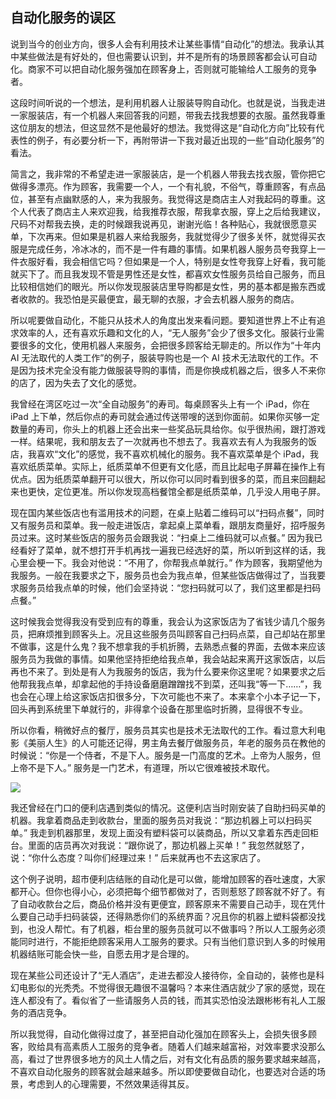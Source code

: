## 自动化服务的误区

说到当今的创业方向，很多人会有利用技术让某些事情“自动化”的想法。我承认其中某些做法是有好处的，但也需要认识到，并不是所有的场景顾客都会认可自动化。商家不可以把自动化服务强加在顾客身上，否则就可能输给人工服务的竞争者。

这段时间听说的一个想法，是利用机器人让服装导购自动化。也就是说，当我走进一家服装店，有一个机器人来回答我的问题，带我去找我想要的衣服。虽然我尊重这位朋友的想法，但这显然不是他最好的想法。我觉得这是“自动化方向”比较有代表性的例子，有必要分析一下，再附带讲一下我对最近出现的一些“自动化服务”的看法。

简言之，我非常的不希望走进一家服装店，是一个机器人带我去找衣服，管你把它做得多漂亮。作为顾客，我需要一个人，一个有礼貌，不俗气，尊重顾客，有点品位，甚至有点幽默感的人，来为我服务。我觉得这是商店主人对我起码的尊重。这个人代表了商店主人来欢迎我，给我推荐衣服，帮我拿衣服，穿上之后给我建议，尺码不对帮我去换，走的时候跟我说再见，谢谢光临！各种贴心，我就很愿意买单，下次再来。但如果是机器人来给我服务，我就觉得少了很多关怀，就觉得买衣服是完成任务，冷冰冰的，而不是一件有趣的事情。如果机器人服务员夸我穿上一件衣服好看，我会相信它吗？但如果是一个人，特别是女性夸我穿上好看，我可能就买下了。而且我发现不管是男性还是女性，都喜欢女性服务员给自己服务，而且比较相信她们的眼光。所以你发现服装店里导购都是女性，男的基本都是搬东西或者收款的。我恐怕是买最便宜，最无聊的衣服，才会去机器人服务的商店。

所以呢要做自动化，不能只从技术人的角度出发来看问题。要知道世界上不止有追求效率的人，还有喜欢乐趣和文化的人，“无人服务”会少了很多文化。服装行业需要很多的文化，使用机器人来服务，会把很多顾客给无聊走的。所以作为“十年内 AI 无法取代的人类工作”的例子，服装导购也是一个 AI 技术无法取代的工作。不是因为技术完全没有能力做服装导购的事情，而是你换成机器之后，很多人不来你的店了，因为失去了文化的感觉。

我曾经在湾区吃过一次“全自动服务”的寿司。每桌顾客头上有一个 iPad，你在 iPad 上下单，然后你点的寿司就会通过传送带嗖的送到你面前。如果你买够一定数量的寿司，你头上的机器上还会出来一些奖品玩具给你。似乎很热闹，跟打游戏一样。结果呢，我和朋友去了一次就再也不想去了。我喜欢去有人为我服务的饭店，我喜欢“文化”的感觉，我不喜欢机械化的服务。我不喜欢菜单是个 iPad，我喜欢纸质菜单。实际上，纸质菜单不但更有文化感，而且比起电子屏幕在操作上有优点。因为纸质菜单翻开可以很大，所以你可以同时看到很多的菜，而且来回翻起来也更快，定位更准。所以你发现高档餐馆全都是纸质菜单，几乎没人用电子屏。

现在国内某些饭店也有滥用技术的问题，在桌上贴着二维码可以“扫码点餐”，同时又有服务员和菜单。我一般走进饭店，拿起桌上菜单看，跟朋友商量好，招呼服务员过来。这时某些饭店的服务员会跟我说：“扫桌上二维码就可以点餐。” 因为我已经看好了菜单，就不想打开手机再找一遍我已经选好的菜，所以听到这样的话，我心里会梗一下。我会对他说：“不用了，你帮我点单就行。” 作为顾客，我期望他为我服务。一般在我要求之下，服务员也会为我点单，但某些饭店做得过了，当我要求服务员给我点单的时候，他们会坚持说：“您扫码就可以了，我们这里都是扫码点餐。”

这时候我会觉得我没有受到应有的尊重，我会认为这家饭店为了省钱少请几个服务员，把麻烦推到顾客头上。况且这些服务员叫顾客自己扫码点菜，自己却站在那里不做事，这是什么鬼？我不想拿我的手机折腾，去熟悉点餐的界面，去做本来应该服务员为我做的事情。如果他坚持拒绝给我点单，我会站起来离开这家饭店，以后再也不来了。到处是有人为我服务的饭店，我为什么要来你这里呢？如果要求之后他帮我我点单，却拿起他的手持设备磨磨蹭蹭找不到菜，还叫我“等一下……”，我也会在心理上给这家饭店扣很多分，下次可能也不来了。本来拿个小本子记一下，回头再到系统里下单就行的，非得拿个设备在那里临时折腾，显得很不专业。

所以你看，稍微好点的餐厅，服务员其实也是技术无法取代的工作。看过意大利电影《美丽人生》的人可能还记得，男主角去餐厅做服务员，年老的服务员在教他的时候说：“你是一个侍者，不是下人。服务是一门高度的艺术。上帝为人服务，但上帝不是下人。” 服务是一门艺术，有道理，所以它很难被技术取代。

![](http://www.yinwang.org/images/life-is-beautiful-serving.jpg)

我还曾经在门口的便利店遇到类似的情况。这便利店当时刚安装了自助扫码买单的机器。我拿着商品走到收款台，里面的服务员对我说：“那边机器上可以扫码买单。” 我走到机器那里，发现上面没有塑料袋可以装商品，所以又拿着东西走回柜台。里面的店员再次对我说：“跟你说了，那边机器上买单！” 我忽然就怒了，说：“你什么态度？叫你们经理过来！” 后来就再也不去这家店了。

这个例子说明，超市便利店结账的自动化是可以做，能增加顾客的吞吐速度，大家都开心。但你也得小心，必须把每个细节都做对了，否则惹怒了顾客就不好了。有了自动收款台之后，商品价格并没有更便宜，顾客原来不需要自己动手，现在凭什么要自己动手扫码装袋，还得熟悉你们的系统界面？况且你的机器上塑料袋都没找到，也没人帮忙。有了机器，柜台里的服务员就可以不做事吗？所以人工服务必须能同时进行，不能拒绝顾客采用人工服务的要求。只有当他们意识到人多的时候用机器结账可能会快一些，自愿去用才是合理的。

现在某些公司还设计了“无人酒店”，走进去都没人接待你，全自动的，装修也是科幻电影似的光秃秃。不觉得很无趣很不温馨吗？本来住酒店就少了家的感觉，现在连人都没有了。看似省了一些请服务人员的钱，而其实恐怕没法跟彬彬有礼人工服务的酒店竞争。

所以我觉得，自动化做得过度了，甚至把自动化强加在顾客头上，会损失很多顾客，败给具有高素质人工服务的竞争者。随着人们越来越富裕，对效率要求没那么高，看过了世界很多地方的风土人情之后，对有文化有品质的服务要求越来越高，不喜欢自动化服务的顾客就会越来越多。所以即使要做自动化，也要选对合适的场景，考虑到人的心理需要，不然效果适得其反。

